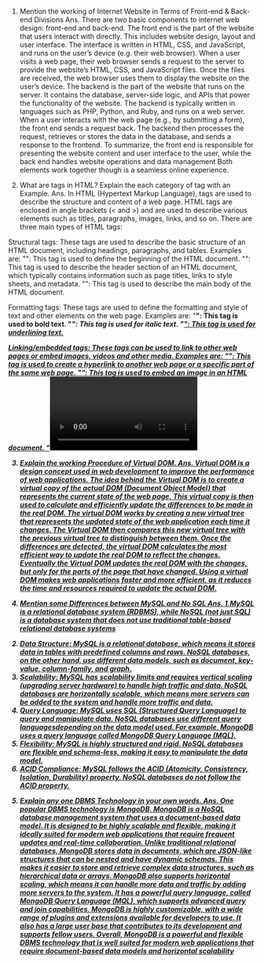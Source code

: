 1) Mention the working of Internet Website in Terms of Front-end & Back-end Divisions
Ans.
 There are two basic components to internet web design: front-end and back-end.
 The front end is the part of the website that users interact with directly. This includes website design, layout and user interface. The interface is written in HTML, CSS, and JavaScript, and runs on the user’s device (e.g. their web browser). When a user visits a web page, their web browser sends a request to the server to provide the website’s HTML, CSS, and JavaScript files. Once the files are received, the web browser uses them to display the website on the user’s device.
 The backend is the part of the website that runs on the server. It contains the database, server-side logic, and APIs that power the functionality of the website. The backend is typically written in languages ​​such as PHP, Python, and Ruby, and runs on a web server. When a user interacts with the web page (e.g., by submitting a form), the front end sends a request back. The backend then processes the request, retrieves or stores the data in the database, and sends a response to the frontend.
 To summarize, the front end is responsible for presenting the website content and user interface to the user, while the back end handles website operations and data management Both elements work together though is a seamless online experience.



2) What are tags in HTML? Explain the each category of tag with an Example.
Ans.
 In HTML (Hypertext Markup Language), tags are used to describe the structure and content of a web page. HTML tags are enclosed in angle brackets (< and >) and are used to describe various elements such as titles, paragraphs, images, links, and so on.
 There are three main types of HTML tags:

 Structural tags: These tags are used to describe the basic structure of an HTML document, including headings, paragraphs, and tables. Examples are:
 "<html>": This tag is used to define the beginning of the HTML document.
 "<head>": This tag is used to describe the header section of an HTML document, which typically contains information such as page titles, links to style sheets, and metadata.
 "<body>": This tag is used to describe the main body of the HTML document.

 Formatting tags: These tags are used to define the formatting and style of text and other elements on the web page. Examples are:
 "<strong>": This tag is used to bold text.
 "<em>": This tag is used for italic text.
 "<u>": This tag is used for underlining text.

 Linking/embedded tags: These tags can be used to link to other web pages or embed images, videos and other media. Examples are:
 "<a>": This tag is used to create a hyperlink to another web page or a specific part of the same web page.
 "<img>": This tag is used to embed an image in an HTML document.
 "<video>": This tag is used to embed a video in an HTML document.

3) Explain the working Procedure of Virtual DOM.
Ans.
 Virtual DOM is a design concept used in web development to improve the performance of web applications. The idea behind the Virtual DOM is to create a virtual copy of the actual DOM (Document Object Model) that represents the current state of the web page. This virtual copy is then used to calculate and efficiently update the differences to be made in the real DOM.
 The virtual DOM works by creating a new virtual tree that represents the updated state of the web application each time it changes. The Virtual DOM then compares this new virtual tree with the previous virtual tree to distinguish between them. Once the differences are detected, the virtual DOM calculates the most efficient way to update the real DOM to reflect the changes. Eventually the Virtual DOM updates the real DOM with the changes, but only for the parts of the page that have changed.
 Using a virtual DOM makes web applications faster and more efficient, as it reduces the time and resources required to update the actual DOM.


4) Mention some Differences between MySQL and No SQL
Ans.
 1.MySQL is a relational database system (RDBMS), while NoSQL (not just SQL) is a database system that does not use traditional table-based relational database systems
 2. Data Structure: MySQL is a relational database, which means it stores data in tables with predefined columns and rows. NoSQL databases, on the other hand, use different data models, such as document, key-value, column-family, and graph.
 3. Scalability: MySQL has scalability limits and requires vertical scaling (upgrading server hardware) to handle high traffic and data. NoSQL databases are horizontally scalable, which means more servers can be added to the system and handle more traffic and data.
 4. Query Language: MySQL uses SQL (Structured Query Language) to query and manipulate data. NoSQL databases use different query languages ​​depending on the data model used. For example, MongoDB uses a query language called MongoDB Query Language (MQL).
 5. Flexibility: MySQL is highly structured and rigid. NoSQL databases are flexible and schema-less, making it easy to manipulate the data model.
 6. ACID Compliance: MySQL follows the ACID (Atomicity, Consistency, Isolation, Durability) property. NoSQL databases do not follow the ACID property.


5) Explain any one DBMS Technology in your own words.
Ans.
 One popular DBMS technology is MongoDB. MongoDB is a NoSQL database management system that uses a document-based data model. It is designed to be highly scalable and flexible, making it ideally suited for modern web applications that require frequent updates and real-time collaboration.
 Unlike traditional relational databases, MongoDB stores data in documents, which are JSON-like structures that can be nested and have dynamic schemas. This makes it easier to store and retrieve complex data structures, such as hierarchical data or arrays.
 MongoDB also supports horizontal scaling, which means it can handle more data and traffic by adding more servers to the system. It has a powerful query language, called MongoDB Query Language (MQL), which supports advanced query and join capabilities.
 MongoDB is highly customizable, with a wide range of plugins and extensions available for developers to use. It also has a large user base that contributes to its development and supports fellow users.
 Overall, MongoDB is a powerful and flexible DBMS technology that is well suited for modern web applications that require document-based data models and horizontal scalability